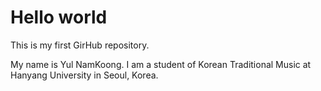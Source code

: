 # Hello world
This is my first GirHub repository.

My name is Yul NamKoong. I am a student of Korean Traditional Music at Hanyang University in Seoul, Korea.
